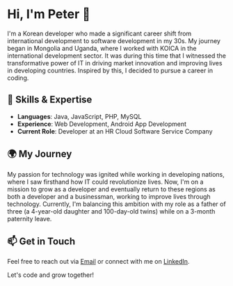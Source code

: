 # Hi, I'm Peter 👋

I'm a Korean developer who made a significant career shift from international development to software development in my 30s. My journey began in Mongolia and Uganda, where I worked with KOICA in the international development sector. It was during this time that I witnessed the transformative power of IT in driving market innovation and improving lives in developing countries. Inspired by this, I decided to pursue a career in coding.

## 🔧 Skills & Expertise
- **Languages**: Java, JavaScript, PHP, MySQL
- **Experience**: Web Development, Android App Development
- **Current Role**: Developer at an HR Cloud Software Service Company

## 🌍 My Journey
My passion for technology was ignited while working in developing nations, where I saw firsthand how IT could revolutionize lives. Now, I'm on a mission to grow as a developer and eventually return to these regions as both a developer and a businessman, working to improve lives through technology. Currently, I'm balancing this ambition with my role as a father of three (a 4-year-old daughter and 100-day-old twins) while on a 3-month paternity leave.

## 📫 Get in Touch
Feel free to reach out via [Email](mailto:taehyun225@gmail.com) or connect with me on [LinkedIn](https://www.linkedin.com/in/yourprofile).

Let's code and grow together!
